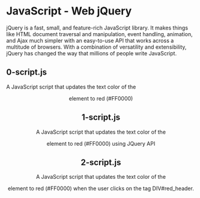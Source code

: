 # JavaScript - Web jQuery
jQuery is a fast, small, and feature-rich JavaScript library. It makes things like HTML document traversal and manipulation, event handling, animation, and Ajax much simpler with an easy-to-use API that works across a multitude of browsers. With a combination of versatility and extensibility, jQuery has changed the way that millions of people write JavaScript.
## 0-script.js
A JavaScript script that updates the text color of the <header> element to red (#FF0000)
## 1-script.js
A JavaScript script that updates the text color of the <header> element to red (#FF0000) using JQuery API
## 2-script.js
A JavaScript script that updates the text color of the <header> element to red (#FF0000) when the user clicks on the tag DIV#red_header.
